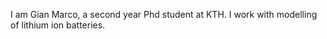 I am Gian Marco, a second year Phd student at KTH. I work with modelling of lithium ion batteries. 
